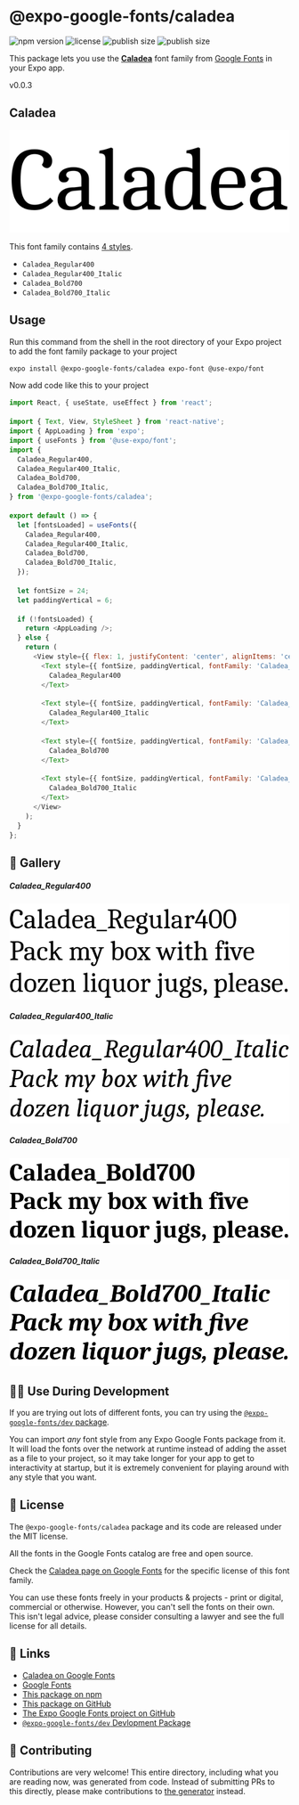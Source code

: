 # @expo-google-fonts/caladea

![npm version](https://flat.badgen.net/npm/v/@expo-google-fonts/caladea)
![license](https://flat.badgen.net/github/license/expo/google-fonts)
![publish size](https://flat.badgen.net/packagephobia/install/@expo-google-fonts/caladea)
![publish size](https://flat.badgen.net/packagephobia/publish/@expo-google-fonts/caladea)

This package lets you use the [**Caladea**](https://fonts.google.com/specimen/Caladea) font family from [Google Fonts](https://fonts.google.com/) in your Expo app.

v0.0.3

## Caladea

![Caladea](./font-family.png)

This font family contains [4 styles](#-gallery).

- `Caladea_Regular400`
- `Caladea_Regular400_Italic`
- `Caladea_Bold700`
- `Caladea_Bold700_Italic`

## Usage

Run this command from the shell in the root directory of your Expo project to add the font family package to your project
```sh
expo install @expo-google-fonts/caladea expo-font @use-expo/font
```

Now add code like this to your project
```js
import React, { useState, useEffect } from 'react';

import { Text, View, StyleSheet } from 'react-native';
import { AppLoading } from 'expo';
import { useFonts } from '@use-expo/font';
import {
  Caladea_Regular400,
  Caladea_Regular400_Italic,
  Caladea_Bold700,
  Caladea_Bold700_Italic,
} from '@expo-google-fonts/caladea';

export default () => {
  let [fontsLoaded] = useFonts({
    Caladea_Regular400,
    Caladea_Regular400_Italic,
    Caladea_Bold700,
    Caladea_Bold700_Italic,
  });

  let fontSize = 24;
  let paddingVertical = 6;

  if (!fontsLoaded) {
    return <AppLoading />;
  } else {
    return (
      <View style={{ flex: 1, justifyContent: 'center', alignItems: 'center' }}>
        <Text style={{ fontSize, paddingVertical, fontFamily: 'Caladea_Regular400' }}>
          Caladea_Regular400
        </Text>

        <Text style={{ fontSize, paddingVertical, fontFamily: 'Caladea_Regular400_Italic' }}>
          Caladea_Regular400_Italic
        </Text>

        <Text style={{ fontSize, paddingVertical, fontFamily: 'Caladea_Bold700' }}>
          Caladea_Bold700
        </Text>

        <Text style={{ fontSize, paddingVertical, fontFamily: 'Caladea_Bold700_Italic' }}>
          Caladea_Bold700_Italic
        </Text>
      </View>
    );
  }
};

```

## 🔡 Gallery

##### Caladea_Regular400
![Caladea_Regular400](./60f1d4e3a572497f3530ac2ae1478709e606b3bdaaa56f97fd7efbc48e01de08.ttf.png)

##### Caladea_Regular400_Italic
![Caladea_Regular400_Italic](./a200599eb491ec914c9ce2fe7b2cdda1f14b4d082af53d054932993d3db7e7bb.ttf.png)

##### Caladea_Bold700
![Caladea_Bold700](./fb25a8c8d05e937b9c5c3a001d1801276ba670641e4332a5f5d83cdc357cc5c3.ttf.png)

##### Caladea_Bold700_Italic
![Caladea_Bold700_Italic](./0d6a8296a9489017c434820f994212d73ffe43b80bc9b3913f0eec7a4b3d4ed5.ttf.png)


## 👩‍💻 Use During Development

If you are trying out lots of different fonts, you can try using the [`@expo-google-fonts/dev` package](https://github.com/expo/google-fonts/tree/master/font-packages/dev#readme).

You can import *any* font style from any Expo Google Fonts package from it. It will load the fonts
over the network at runtime instead of adding the asset as a file to your project, so it may take longer
for your app to get to interactivity at startup, but it is extremely convenient
for playing around with any style that you want.

## 📖 License

The `@expo-google-fonts/caladea` package and its code are released under the MIT license.

All the fonts in the Google Fonts catalog are free and open source.

Check the [Caladea page on Google Fonts](https://fonts.google.com/specimen/Caladea) for the specific license of this font family.

You can use these fonts freely in your products & projects - print or digital, commercial or otherwise. However, you can't sell the fonts on their own. This isn't legal advice, please consider consulting a lawyer and see the full license for all details.

## 🔗 Links

- [Caladea on Google Fonts](https://fonts.google.com/specimen/Caladea)
- [Google Fonts](https://fonts.google.com/)
- [This package on npm](https://www.npmjs.com/package/@expo-google-fonts/caladea)
- [This package on GitHub](https://github.com/expo/google-fonts/tree/master/font-packages/caladea)
- [The Expo Google Fonts project on GitHub](https://github.com/expo/google-fonts)
- [`@expo-google-fonts/dev` Devlopment Package](https://github.com/expo/google-fonts/tree/master/font-packages/dev)


## 🤝 Contributing

Contributions are very welcome! This entire directory, including what you are reading now, was generated from code. Instead of submitting PRs to this directly, please make contributions to [the generator](https://github.com/expo/google-fonts/tree/master/packages/generator) instead.
